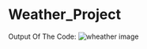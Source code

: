 # Weather_Project

Output Of The Code:
![wheather image](https://github.com/user-attachments/assets/ebe7ac63-35b0-4713-b5a4-933a8d69a8c2)
